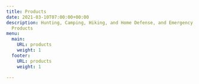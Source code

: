 ```yaml
---
title: Products
date: 2021-03-10T07:00:00+00:00
description: Hunting, Camping, Hiking, and Home Defense, and Emergency Preparedness
  Products
menu:
  main:
    URL: products
    weight: 1
  footer:
    URL: products
    weight: 1

---
```

